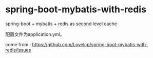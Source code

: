 # spring-boot-mybatis-with-redis
spring-boot + mybatis + redis as second level cache

配置文件为application.yml。

come from : https://github.com/Lovelcp/spring-boot-mybatis-with-redis/issues
